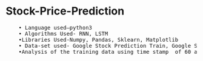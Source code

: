 # Stock-Price-Prediction
<pre>
    • Language used–python3
    • Algorithms Used- RNN, LSTM
    •Libraries Used-Numpy, Pandas, Sklearn, Matplotlib
    • Data-set used- Google Stock Prediction Train, Google Stock Prediction Test
    •Analysis of the training data using time stamp  of 60 and training it using 4  hidden layer of neurons and 1 final output neuron and predicting the values of opening stocks for 1 month
</pre>
